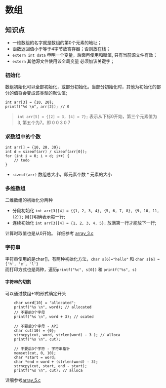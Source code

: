 数组
===

## 知识点
* 一维数组的名字就是数组的第0个元素的地址；
* 函数返回值小于等于4字节放寄存器；否则放在栈；
* `extern int data` 申明一个变量，后面再使用和赋值, 只有当前源文件有效；
* `extern` 其他源文件使用该全局变量 必须加该关键字；

### 初始化
数组初始化可以全部初始化，或部分初始化。当部分初始化时，其他为初始化的部分的值将会变成该类型的默认值;
```
int arr[3] = {10, 20};
printf("%d \n", arr[2]); // 0
```
> `int arr[5] = {[2] = 3, [4] = 7};` 表示从下标0开始，第三个元素值为3, 第五个为7。即 0 0 3 0 7

### 求数组中的个数
```
int arr[] = {10, 20, 30};
int d = sizeof(arr) / sizeof(arr[0]);
for (int i = 0; i < d; i++) {
    // todo
}
```
* `sizeof(arr)` 数组总大小，即元素个数 * 元素的大小


### 多维数组
二维数组的初始化分两种

* 分段初始化 `int arr[3][4] = {{1, 2, 3, 4}, {5, 6, 7, 8}, {9, 10, 11, 12}};` 用`{}`明确表示每一行;
* 连续初始化 `int arr[3][4] = {1, 2, 3, 4, 5};` 放满第一行才能放下一行;

计算时取值也是从0开始。
详细参考 [array_3.c](array_3.c)

### 字符串
字符串使用的是char[]，有两种初始化方法，`char s[6]="hello"` 和 `char s[6] = {'h', 'e', 'l'}`    
而打印方式也是两种，遍历`printf("%c", s[0])` 和 `printf("%s", s)`

#### 字符串的切割
可以通过数组+1的形式确定开头
```
    char word[10] = "allocated";
    printf("%s \n", word); // allocated
    // 不要前3个字母
    printf("%s \n", word + 3); // ocated

    // 不要后3个字母 - API
    char cut[10] = {0};
    strncpy(cut, word, strlen(word) - 3 ); // alloca
    printf("%s \n", cut);
    
    // 不要后3个字符 - 字符串指针
    memset(cut, 0, 10);
    char *start = word;
    char *end = word + (strlen(word) - 3);
    strncpy(cut, start, end - start);
    printf("%s \n", cut); // alloca
```

详细参考[array_5.c](array_5.c)   